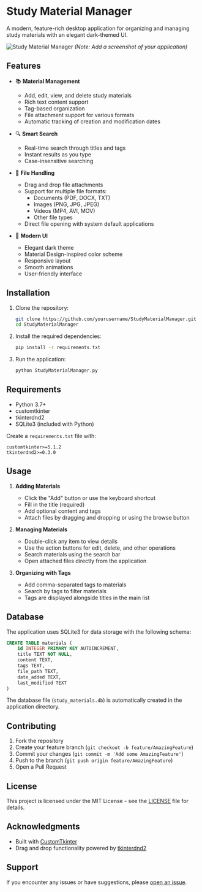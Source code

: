 # Study Material Manager

A modern, feature-rich desktop application for organizing and managing study materials with an elegant dark-themed UI.

![Study Material Manager](screenshot.png) *(Note: Add a screenshot of your application)*

## Features

- 📚 **Material Management**
  - Add, edit, view, and delete study materials
  - Rich text content support
  - Tag-based organization
  - File attachment support for various formats
  - Automatic tracking of creation and modification dates

- 🔍 **Smart Search**
  - Real-time search through titles and tags
  - Instant results as you type
  - Case-insensitive searching

- 📎 **File Handling**
  - Drag and drop file attachments
  - Support for multiple file formats:
    - Documents (PDF, DOCX, TXT)
    - Images (PNG, JPG, JPEG)
    - Videos (MP4, AVI, MOV)
    - Other file types
  - Direct file opening with system default applications

- 🎨 **Modern UI**
  - Elegant dark theme
  - Material Design-inspired color scheme
  - Responsive layout
  - Smooth animations
  - User-friendly interface

## Installation

1. Clone the repository:
   ```bash
   git clone https://github.com/yourusername/StudyMaterialManager.git
   cd StudyMaterialManager
   ```

2. Install the required dependencies:
   ```bash
   pip install -r requirements.txt
   ```

3. Run the application:
   ```bash
   python StudyMaterialManager.py
   ```

## Requirements

- Python 3.7+
- customtkinter
- tkinterdnd2
- SQLite3 (included with Python)

Create a `requirements.txt` file with:
```
customtkinter>=5.1.2
tkinterdnd2>=0.3.0
```

## Usage

1. **Adding Materials**
   - Click the "Add" button or use the keyboard shortcut
   - Fill in the title (required)
   - Add optional content and tags
   - Attach files by dragging and dropping or using the browse button

2. **Managing Materials**
   - Double-click any item to view details
   - Use the action buttons for edit, delete, and other operations
   - Search materials using the search bar
   - Open attached files directly from the application

3. **Organizing with Tags**
   - Add comma-separated tags to materials
   - Search by tags to filter materials
   - Tags are displayed alongside titles in the main list

## Database

The application uses SQLite3 for data storage with the following schema:

```sql
CREATE TABLE materials (
    id INTEGER PRIMARY KEY AUTOINCREMENT,
    title TEXT NOT NULL,
    content TEXT,
    tags TEXT,
    file_path TEXT,
    date_added TEXT,
    last_modified TEXT
)
```

The database file (`study_materials.db`) is automatically created in the application directory.

## Contributing

1. Fork the repository
2. Create your feature branch (`git checkout -b feature/AmazingFeature`)
3. Commit your changes (`git commit -m 'Add some AmazingFeature'`)
4. Push to the branch (`git push origin feature/AmazingFeature`)
5. Open a Pull Request

## License

This project is licensed under the MIT License - see the [LICENSE](LICENSE) file for details.

## Acknowledgments

- Built with [CustomTkinter](https://github.com/TomSchimansky/CustomTkinter)
- Drag and drop functionality powered by [tkinterdnd2](https://github.com/pmgagne/tkinterdnd2)

## Support

If you encounter any issues or have suggestions, please [open an issue](https://github.com/yourusername/StudyMaterialManager/issues). 